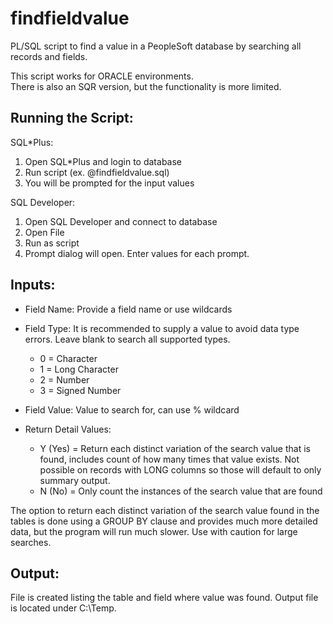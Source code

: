 # findfieldvalue
PL/SQL script to find a value in a PeopleSoft database by searching all records and fields. 

This script works for ORACLE environments.  
There is also an SQR version, but the functionality is more limited.    

## Running the Script:

SQL*Plus:
1. Open SQL*Plus and login to database
2. Run script  (ex. @findfieldvalue.sql)
3. You will be prompted for the input values

SQL Developer:
1. Open SQL Developer and connect to database
2. Open File
3. Run as script
4. Prompt dialog will open.  Enter values for each prompt.  


## Inputs:
 - Field Name: Provide a field name or use wildcards

 - Field Type:  It is recommended to supply a value to avoid data type errors.  Leave blank to search all supported types.
     - 0 = Character 
     - 1 = Long Character  
     - 2 = Number
     - 3 = Signed Number
  
 - Field Value: Value to search for, can use % wildcard 

 - Return Detail Values: 
    - Y (Yes) = Return each distinct variation of the search value that is
                found, includes count of how many times that value exists.
                Not possible on records with LONG columns so those will
                default to only summary output.
    - N (No) = Only count the instances of the search value that are found

  The option to return each distinct variation of the search value found in the tables is done using a GROUP BY clause and provides much more detailed data, but the program will run much slower. Use with caution for large searches.
  
## Output:
  File is created listing the table and field where value was found.
  Output file is located under C:\Temp\.
